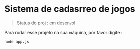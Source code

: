 <h1>Sistema de cadasrreo de  jogos</h1>

>Status do proj : em desenvol
 
Para  rodar esse projeto na sua máquina, por favor digite :

```
node app.js
```
